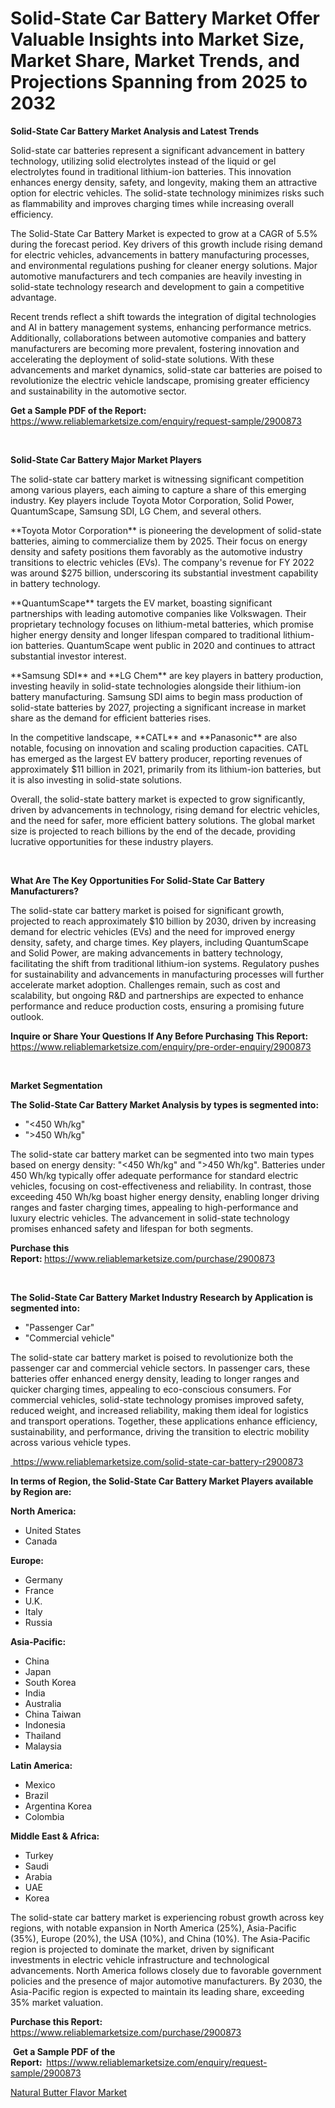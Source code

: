 <p><h1>Solid-State Car Battery Market Offer Valuable Insights into Market Size, Market Share, Market Trends, and Projections Spanning from 2025 to 2032</h1></p><p><strong>Solid-State Car Battery Market Analysis and Latest Trends</strong></p>
<p><p>Solid-state car batteries represent a significant advancement in battery technology, utilizing solid electrolytes instead of the liquid or gel electrolytes found in traditional lithium-ion batteries. This innovation enhances energy density, safety, and longevity, making them an attractive option for electric vehicles. The solid-state technology minimizes risks such as flammability and improves charging times while increasing overall efficiency.</p><p>The Solid-State Car Battery Market is expected to grow at a CAGR of 5.5% during the forecast period. Key drivers of this growth include rising demand for electric vehicles, advancements in battery manufacturing processes, and environmental regulations pushing for cleaner energy solutions. Major automotive manufacturers and tech companies are heavily investing in solid-state technology research and development to gain a competitive advantage.</p><p>Recent trends reflect a shift towards the integration of digital technologies and AI in battery management systems, enhancing performance metrics. Additionally, collaborations between automotive companies and battery manufacturers are becoming more prevalent, fostering innovation and accelerating the deployment of solid-state solutions. With these advancements and market dynamics, solid-state car batteries are poised to revolutionize the electric vehicle landscape, promising greater efficiency and sustainability in the automotive sector.</p></p>
<p><strong>Get a Sample PDF of the Report:&nbsp;</strong> <a href="https://www.reliablemarketsize.com/enquiry/request-sample/2900873?utm_campaign=2925&utm_medium=2&utm_source=Github&utm_content=ia&utm_term=16032025&utm_id=solid-state-car-battery">https://www.reliablemarketsize.com/enquiry/request-sample/2900873</a></p>
<p>&nbsp;</p>
<p><strong>Solid-State Car Battery Major Market Players</strong></p>
<p><p>The solid-state car battery market is witnessing significant competition among various players, each aiming to capture a share of this emerging industry. Key players include Toyota Motor Corporation, Solid Power, QuantumScape, Samsung SDI, LG Chem, and several others.</p><p>**Toyota Motor Corporation** is pioneering the development of solid-state batteries, aiming to commercialize them by 2025. Their focus on energy density and safety positions them favorably as the automotive industry transitions to electric vehicles (EVs). The company's revenue for FY 2022 was around $275 billion, underscoring its substantial investment capability in battery technology.</p><p>**QuantumScape** targets the EV market, boasting significant partnerships with leading automotive companies like Volkswagen. Their proprietary technology focuses on lithium-metal batteries, which promise higher energy density and longer lifespan compared to traditional lithium-ion batteries. QuantumScape went public in 2020 and continues to attract substantial investor interest.</p><p>**Samsung SDI** and **LG Chem** are key players in battery production, investing heavily in solid-state technologies alongside their lithium-ion battery manufacturing. Samsung SDI aims to begin mass production of solid-state batteries by 2027, projecting a significant increase in market share as the demand for efficient batteries rises.</p><p>In the competitive landscape, **CATL** and **Panasonic** are also notable, focusing on innovation and scaling production capacities. CATL has emerged as the largest EV battery producer, reporting revenues of approximately $11 billion in 2021, primarily from its lithium-ion batteries, but it is also investing in solid-state solutions.</p><p>Overall, the solid-state battery market is expected to grow significantly, driven by advancements in technology, rising demand for electric vehicles, and the need for safer, more efficient battery solutions. The global market size is projected to reach billions by the end of the decade, providing lucrative opportunities for these industry players.</p></p>
<p>&nbsp;</p>
<p><strong>What Are The Key Opportunities For Solid-State Car Battery Manufacturers?</strong></p>
<p><p>The solid-state car battery market is poised for significant growth, projected to reach approximately $10 billion by 2030, driven by increasing demand for electric vehicles (EVs) and the need for improved energy density, safety, and charge times. Key players, including QuantumScape and Solid Power, are making advancements in battery technology, facilitating the shift from traditional lithium-ion systems. Regulatory pushes for sustainability and advancements in manufacturing processes will further accelerate market adoption. Challenges remain, such as cost and scalability, but ongoing R&D and partnerships are expected to enhance performance and reduce production costs, ensuring a promising future outlook.</p></p>
<p><strong>Inquire or Share Your Questions If Any Before Purchasing This Report:</strong> <a href="https://www.reliablemarketsize.com/enquiry/pre-order-enquiry/2900873?utm_campaign=2925&utm_medium=2&utm_source=Github&utm_content=ia&utm_term=16032025&utm_id=solid-state-car-battery">https://www.reliablemarketsize.com/enquiry/pre-order-enquiry/2900873</a></p>
<p>&nbsp;</p>
<p><strong>Market Segmentation</strong></p>
<p><strong>The Solid-State Car Battery Market Analysis by types is segmented into:</strong></p>
<p><ul><li>"<450 Wh/kg"</li><li>">450 Wh/kg"</li></ul></p>
<p><p>The solid-state car battery market can be segmented into two main types based on energy density: "<450 Wh/kg" and ">450 Wh/kg". Batteries under 450 Wh/kg typically offer adequate performance for standard electric vehicles, focusing on cost-effectiveness and reliability. In contrast, those exceeding 450 Wh/kg boast higher energy density, enabling longer driving ranges and faster charging times, appealing to high-performance and luxury electric vehicles. The advancement in solid-state technology promises enhanced safety and lifespan for both segments.</p></p>
<p><strong>Purchase this Report:&nbsp;</strong><a href="https://www.reliablemarketsize.com/purchase/2900873?utm_campaign=2925&utm_medium=2&utm_source=Github&utm_content=ia&utm_term=16032025&utm_id=solid-state-car-battery">https://www.reliablemarketsize.com/purchase/2900873</a></p>
<p>&nbsp;</p>
<p><strong>The Solid-State Car Battery Market Industry Research by Application is segmented into:</strong></p>
<p><ul><li>"Passenger Car"</li><li>"Commercial vehicle"</li></ul></p>
<p><p>The solid-state car battery market is poised to revolutionize both the passenger car and commercial vehicle sectors. In passenger cars, these batteries offer enhanced energy density, leading to longer ranges and quicker charging times, appealing to eco-conscious consumers. For commercial vehicles, solid-state technology promises improved safety, reduced weight, and increased reliability, making them ideal for logistics and transport operations. Together, these applications enhance efficiency, sustainability, and performance, driving the transition to electric mobility across various vehicle types.</p></p>
<p><a href="https://www.reliablemarketsize.com/solid-state-car-battery-r2900873?utm_campaign=2925&utm_medium=2&utm_source=Github&utm_content=ia&utm_term=16032025&utm_id=solid-state-car-battery">&nbsp;https://www.reliablemarketsize.com/solid-state-car-battery-r2900873</a></p>
<p><strong>In terms of Region, the Solid-State Car Battery Market Players available by Region are:</strong></p>
<p>
    <p> <strong> North America: </strong>
        <ul>
            <li>United States</li>
            <li>Canada</li>
        </ul>
        </p> 
    <p> <strong> Europe: </strong>
        <ul>
            <li>Germany</li>
            <li>France</li>
            <li>U.K.</li>
            <li>Italy</li>
            <li>Russia</li>
        </ul>
        </p> 
    <p> <strong> Asia-Pacific: </strong>
        <ul>
            <li>China</li>
            <li>Japan</li>
            <li>South Korea</li>
            <li>India</li>
            <li>Australia</li>
            <li>China Taiwan</li>
            <li>Indonesia</li>
            <li>Thailand</li>
            <li>Malaysia</li>
        </ul>
        </p> 
    <p> <strong> Latin America: </strong>
        <ul>
            <li>Mexico</li>
            <li>Brazil</li>
            <li>Argentina Korea</li>
            <li>Colombia</li>
        </ul>
        </p> 
    <p> <strong> Middle East & Africa: </strong>
        <ul>
            <li>Turkey</li>
            <li>Saudi</li>
            <li>Arabia</li>
            <li>UAE</li>
            <li>Korea</li>
        </ul>
    </p>
    </p>
<p><p>The solid-state car battery market is experiencing robust growth across key regions, with notable expansion in North America (25%), Asia-Pacific (35%), Europe (20%), the USA (10%), and China (10%). The Asia-Pacific region is projected to dominate the market, driven by significant investments in electric vehicle infrastructure and technological advancements. North America follows closely due to favorable government policies and the presence of major automotive manufacturers. By 2030, the Asia-Pacific region is expected to maintain its leading share, exceeding 35% market valuation.</p></p>
<p><strong>Purchase this Report: </strong><a href="https://www.reliablemarketsize.com/purchase/2900873?utm_campaign=2925&utm_medium=2&utm_source=Github&utm_content=ia&utm_term=16032025&utm_id=solid-state-car-battery">https://www.reliablemarketsize.com/purchase/2900873</a></p>
<p>&nbsp;<strong>Get a Sample PDF of the Report:&nbsp;&nbsp;</strong><a href="https://www.reliablemarketsize.com/enquiry/request-sample/2900873?utm_campaign=2925&utm_medium=2&utm_source=Github&utm_content=ia&utm_term=16032025&utm_id=solid-state-car-battery">https://www.reliablemarketsize.com/enquiry/request-sample/2900873</a></p>
<p><strong></strong></p>
<p><p><a href="https://github.com/mathastilley812967/Market-Research-Report-List-1/blob/main/natural-butter-flavor-market.md?utm_campaign=2925&utm_medium=2&utm_source=Github&utm_content=ia&utm_term=16032025&utm_id=solid-state-car-battery">Natural Butter Flavor Market</a></p></p>